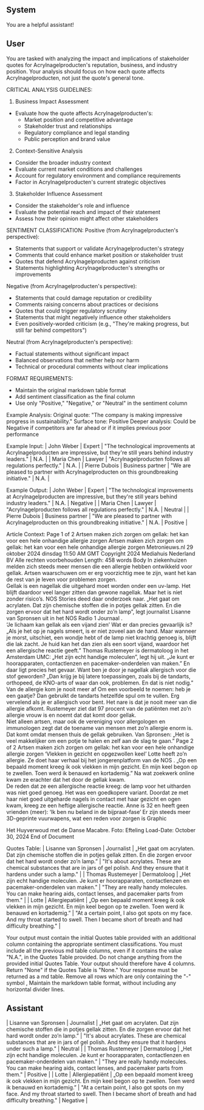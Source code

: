 ## System

You are a helpful assistant!

## User


You are tasked with analyzing the impact and implications of stakeholder quotes for Acrylnagelproducten's reputation, business, and industry position. Your analysis should focus on how each quote affects Acrylnagelproducten, not just the quote's general tone.

CRITICAL ANALYSIS GUIDELINES:
1. Business Impact Assessment
- Evaluate how the quote affects Acrylnagelproducten's:
  * Market position and competitive advantage
  * Stakeholder trust and relationships
  * Regulatory compliance and legal standing
  * Public perception and brand value

2. Context-Sensitive Analysis
- Consider the broader industry context
- Evaluate current market conditions and challenges
- Account for regulatory environment and compliance requirements
- Factor in Acrylnagelproducten's current strategic objectives

3. Stakeholder Influence Assessment
- Consider the stakeholder's role and influence
- Evaluate the potential reach and impact of their statement
- Assess how their opinion might affect other stakeholders

SENTIMENT CLASSIFICATION:
Positive (from Acrylnagelproducten's perspective):
- Statements that support or validate Acrylnagelproducten's strategy
- Comments that could enhance market position or stakeholder trust
- Quotes that defend Acrylnagelproducten against criticism
- Statements highlighting Acrylnagelproducten's strengths or improvements

Negative (from Acrylnagelproducten's perspective):
- Statements that could damage reputation or credibility
- Comments raising concerns about practices or decisions
- Quotes that could trigger regulatory scrutiny
- Statements that might negatively influence other stakeholders
- Even positively-worded criticism (e.g., "They're making progress, but still far behind competitors")

Neutral (from Acrylnagelproducten's perspective):
- Factual statements without significant impact
- Balanced observations that neither help nor harm
- Technical or procedural comments without clear implications

FORMAT REQUIREMENTS:
- Maintain the original markdown table format
- Add sentiment classification as the final column
- Use only "Positive," "Negative," or "Neutral" in the sentiment column

Example Analysis:
Original quote: "The company is making impressive progress in sustainability."
Surface tone: Positive
Deeper analysis: Could be Negative if competitors are far ahead or if it implies previous poor performance

Example Input:
| John Weber | Expert | "The technological improvements at Acrylnagelproducten are impressive, but they're still years behind industry leaders." | N.A. |
| Maria Chen | Lawyer | "Acrylnagelproducten follows all regulations perfectly." | N.A. |
| Pierre Dubois | Business partner | "We are pleased to partner with Acrylnagelproducten on this groundbreaking initiative." | N.A. |

Example Output:
| John Weber | Expert | "The technological improvements at Acrylnagelproducten are impressive, but they're still years behind industry leaders." | N.A. | Negative |
| Maria Chen | Lawyer | "Acrylnagelproducten follows all regulations perfectly." | N.A. | Neutral |
| Pierre Dubois | Business partner | "We are pleased to partner with Acrylnagelproducten on this groundbreaking initiative." | N.A. | Positive |

Article Context:
Page 1 of 2
Artsen maken zich zorgen om gellak: het kan voor een hele onhandige allergie zorgen
Artsen maken zich zorgen om gellak: het kan voor een hele onhandige 
allergie zorgen
Metronieuws.nl
29 oktober 2024 dinsdag 11:50 AM GMT
Copyright 2024 Mediahuis Nederland BV Alle rechten voorbehouden
Length: 458 words
Body
In ziekenhuizen melden zich steeds meer mensen die een allergie hebben ontwikkeld voor gellak. Artsen 
waarschuwen om er erg voorzichtig mee te zijn, want het kan de rest van je leven voor problemen zorgen.  
Gellak is  een nagellak  die uitgehard moet worden onder een uv-lamp. Het blijft daardoor veel langer zitten dan 
gewone nagellak. Maar het is niet zonder risico’s.  NOS Stories  deed daar onderzoek naar. „Het gaat om 
acrylaten. Dat zijn chemische stoffen die in potjes gellak zitten. En die zorgen ervoor dat het hard wordt onder zo’n 
lamp”, legt journalist Lisanne van Spronsen uit in het  NOS Radio 1 Journaal .  
‘Je lichaam kan gellak als een vijand zien’ 
Wat er dan precies gevaarlijk is? „Als je het op je nagels smeert, is er niet zoveel aan de hand. Maar wanneer je 
morst, uitschiet, een wondje hebt of de lamp niet krachtig genoeg is, blijft die lak zacht. Je huid kan het dan zien als 
een soort vijand, waardoor het een allergische reactie geeft.” 
Thomas Rustemeyer is dermatoloog in het Amsterdam UMC: „Het zijn echt handige moleculen”, legt hij uit. „Je kunt 
er hoorapparaten, contactlenzen en pacemaker-onderdelen van maken.” En daar ligt precies het gevaar. Want ben 
je door je nagellak allergisch voor die stof geworden? „Dan krijg je bij latere toepassingen, zoals bij de tandarts, 
orthopeed, de KNO-arts of waar dan ook, problemen. En dat is niet nodig.” 
Van de allergie kom je nooit meer af 
Om een voorbeeld te noemen: heb je een gaatje? Dan gebruikt de  tandarts  hetzelfde spul om te vullen. Erg 
vervelend als je er allergisch voor bent. Het nare is dat je nooit meer van die allergie afkomt. Rustemeyer ziet dat 
97 procent van de patiënten met zo’n allergie vrouw is en noemt dat dat komt door gellak.  
Niet alleen artsen, maar ook de vereniging voor allergologen en immunologen zegt dat de toename van mensen 
met zo’n allergie enorm is. Dat komt omdat mensen thuis de gellak gebruiken. Van Spronsen: „Het is veel 
makkelijker om een potje te halen en zelf aan de slag te gaan.” 
Page 2 of 2
Artsen maken zich zorgen om gellak: het kan voor een hele onhandige allergie zorgen
‘Vlekken in gezicht en opgezwollen keel’ 
Lotte heeft zo’n allergie. Ze doet haar verhaal bij het jongerenplatform van de  NOS . „Op een bepaald moment 
kreeg ik ook vlekken in mijn gezicht. En mijn keel begon op te zwellen. Toen werd ik benauwd en kortademig.” Na 
wat zoekwerk online kwam ze erachter dat het door de gellak kwam.  
De reden dat ze een allergische reactie kreeg: de lamp voor het uitharden was niet goed genoeg. Het was een 
goedkopere variant. Doordat ze met haar niet goed uitgeharde nagels in contact met haar gezicht en ogen kwam, 
kreeg ze een heftige allergische reactie. 
Anne is 32 en heeft geen vrienden (meer): ‘Ik ben nu beland in de bijpraat-fase’ 
Er zijn steeds meer 3D-geprinte vuurwapens, wat een reden voor zorgen is 
Graphic
 
Het Huyverwoud met de Danse Macabre. Foto: Efteling
Load-Date: October 30, 2024
End of Document

Quotes Table:
| Lisanne van Spronsen | Journalist | „Het gaat om acrylaten. Dat zijn chemische stoffen die in potjes gellak zitten. En die zorgen ervoor dat het hard wordt onder zo’n lamp.” | "It's about acrylates. These are chemical substances that are in jars of gel polish. And they ensure that it hardens under such a lamp." |
| Thomas Rustemeyer | Dermatoloog | „Het zijn echt handige moleculen. Je kunt er hoorapparaten, contactlenzen en pacemaker-onderdelen van maken.” | "They are really handy molecules. You can make hearing aids, contact lenses, and pacemaker parts from them." |
| Lotte | Allergiepatiënt | „Op een bepaald moment kreeg ik ook vlekken in mijn gezicht. En mijn keel begon op te zwellen. Toen werd ik benauwd en kortademig.” | "At a certain point, I also got spots on my face. And my throat started to swell. Then I became short of breath and had difficulty breathing." |

Your output must contain the initial Quotes table provided with an additional column containing the appropriate sentiment classifications. You must include all the previous md table columns, even if it contains the value "N.A.", in the Quotes Table provided. Do not change anything from the provided initial Quotes Table. Your output should therefore have 4 columns. Return "None" if the Quotes Table is "None." Your response must be returned as a md table. Remove all rows which are only containing the "-" symbol , Maintain the markdown table format, without including any horizontal divider lines.
        

## Assistant

| Lisanne van Spronsen | Journalist | „Het gaat om acrylaten. Dat zijn chemische stoffen die in potjes gellak zitten. En die zorgen ervoor dat het hard wordt onder zo’n lamp.” | "It's about acrylates. These are chemical substances that are in jars of gel polish. And they ensure that it hardens under such a lamp." | Neutral |
| Thomas Rustemeyer | Dermatoloog | „Het zijn echt handige moleculen. Je kunt er hoorapparaten, contactlenzen en pacemaker-onderdelen van maken.” | "They are really handy molecules. You can make hearing aids, contact lenses, and pacemaker parts from them." | Positive |
| Lotte | Allergiepatiënt | „Op een bepaald moment kreeg ik ook vlekken in mijn gezicht. En mijn keel begon op te zwellen. Toen werd ik benauwd en kortademig.” | "At a certain point, I also got spots on my face. And my throat started to swell. Then I became short of breath and had difficulty breathing." | Negative |

